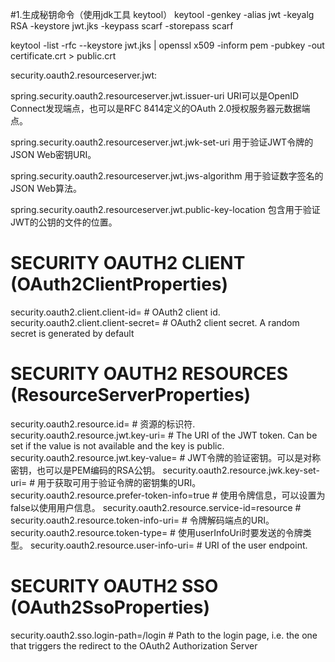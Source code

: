 #1.生成秘钥命令（使用jdk工具 keytool）
keytool -genkey -alias jwt -keyalg RSA -keystore jwt.jks -keypass scarf -storepass scarf

keytool -list -rfc --keystore jwt.jks | openssl x509 -inform pem -pubkey -out certificate.crt > public.crt


security.oauth2.resourceserver.jwt:


spring.security.oauth2.resourceserver.jwt.issuer-uri URI可以是OpenID Connect发现端点，也可以是RFC 8414定义的OAuth 2.0授权服务器元数据端点。

spring.security.oauth2.resourceserver.jwt.jwk-set-uri 用于验证JWT令牌的JSON Web密钥URI。

spring.security.oauth2.resourceserver.jwt.jws-algorithm 用于验证数字签名的JSON Web算法。

spring.security.oauth2.resourceserver.jwt.public-key-location 包含用于验证JWT的公钥的文件的位置。




# SECURITY OAUTH2 CLIENT (OAuth2ClientProperties)
security.oauth2.client.client-id= # OAuth2 client id.
security.oauth2.client.client-secret= # OAuth2 client secret. A random secret is generated by default

# SECURITY OAUTH2 RESOURCES (ResourceServerProperties)
security.oauth2.resource.id= # 资源的标识符.
security.oauth2.resource.jwt.key-uri= # The URI of the JWT token. Can be set if the value is not available and the key is public.
security.oauth2.resource.jwt.key-value= # JWT令牌的验证密钥。可以是对称密钥，也可以是PEM编码的RSA公钥。
security.oauth2.resource.jwk.key-set-uri= # 用于获取可用于验证令牌的密钥集的URI。
security.oauth2.resource.prefer-token-info=true # 使用令牌信息，可以设置为false以使用用户信息。
security.oauth2.resource.service-id=resource #
security.oauth2.resource.token-info-uri= # 令牌解码端点的URI。
security.oauth2.resource.token-type= # 使用userInfoUri时要发送的令牌类型。 
security.oauth2.resource.user-info-uri= # URI of the user endpoint.

# SECURITY OAUTH2 SSO (OAuth2SsoProperties)
security.oauth2.sso.login-path=/login # Path to the login page, i.e. the one that triggers the redirect to the OAuth2 Authorization Server